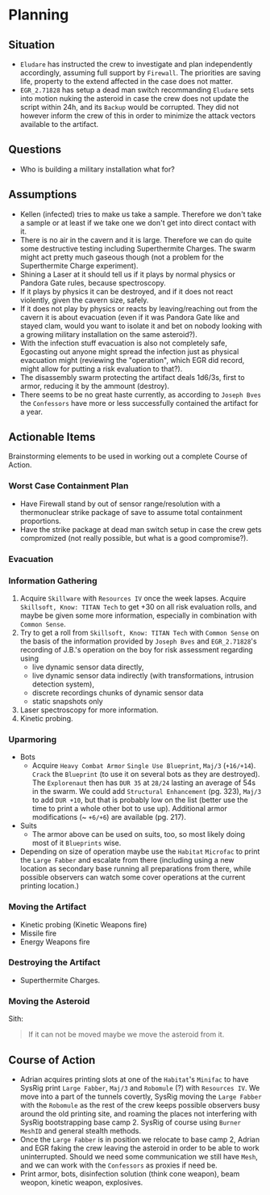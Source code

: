 # Planning

## Situation
- `Eludare` has instructed the crew to investigate and plan independently accordingly, assuming full support by `Firewall`. The priorities are saving life, property to the extend affected in the case does not matter. 
- `EGR_2.71828` has setup a dead man switch recommanding `Eludare` sets into motion nuking the asteroid in case the crew does not update the script within 24h, and its `Backup` would be corrupted. They did not however inform the crew of this in order to minimize the attack vectors available to the artifact.

## Questions
- Who is building a military installation what for?

## Assumptions
- Kellen (infected) tries to make us take a sample. Therefore we don't take a sample or at least if we take one we don't get into direct contact with it.
- There is no air in the cavern and it is large. Therefore we can do quite some destructive testing including Superthermite Charges. The swarm might act pretty much gaseous though (not a problem for the Superthermite Charge experiment).
- Shining a Laser at it should tell us if it plays by normal physics or Pandora Gate rules, because spectroscopy.
- If it plays by physics it can be destroyed, and if it does not react violently, given the cavern size, safely.
- If it does not play by physics or reacts by leaving/reaching out from the cavern it is about evacuation (even if it was Pandora Gate like  and stayed clam, would you want to isolate it and bet on nobody looking with a growing military installation on the same asteroid?).
- With the infection stuff evacuation is also not completely safe, Egocasting out anyone might spread the infection just as physical evacuation might (reviewing the "operation", which EGR did record, might allow for putting a risk evaluation to that?).
- The disassembly swarm protecting the artifact  deals 1d6/3s, first to armor, reducing it by the ammount (destroy).
- There seems to be no great haste currently, as according to `Joseph Bves` the `Confessors` have more or less successfully contained the artifact for a year.


## Actionable Items
Brainstorming elements to be used in working out a complete Course of Action.

### Worst Case Containment Plan
- Have Firewall stand by out of sensor range/resolution with a thermonuclear strike package of save to assume total containment proportions.
- Have the strike package at dead man switch setup in case the crew gets compromized (not really possible, but what is a good compromise?).

### Evacuation

### Information Gathering
1. Acquire `Skillware` with `Resources IV` once the week lapses. Acquire `Skillsoft, Know: TITAN Tech` to get +30 on all risk evaluation rolls, and maybe be given some more information, especially in combination with `Common Sense`.
1. Try to get a roll from `Skillsoft, Know: TITAN Tech` with `Common Sense` on the basis of the information provided by `Joseph Bves` and `EGR_2.71828`'s recording of J.B.'s operation on the boy for risk assessment regarding using
    - live dynamic sensor data directly,
    - live dynamic sensor data indirectly (with transformations, intrusion detection system),
    - discrete recordings chunks of dynamic sensor data
    - static snapshots only
1. Laser spectroscopy for more information.
1. Kinetic probing.

### Uparmoring
- Bots
    - Acquire `Heavy Combat Armor` `Single Use Blueprint`, `Maj/3` (`+16/+14`). `Crack` the `Blueprint` (to use it on several bots as they are destroyed). The `Explorenaut` then has `DUR 35` at `28/24` lasting an average of 54s in the swarm. We could add `Structural Enhancement` (pg. 323), `Maj/3` to add `DUR +10`, but that is probably low on the list (better use the time to print a whole other bot to use up). Additional armor modifications (~ `+6/+6`) are available (pg. 217).
- Suits
    - The armor above can be used on suits, too, so most likely doing most of it `Blueprints` wise.
- Depending on size of operation maybe use the `Habitat` `Microfac` to print the `Large Fabber` and escalate from there (including using a new location as secondary base running all preparations from there, while possible observers can watch some cover operations at the current printing location.)

### Moving the Artifact
- Kinetic probing (Kinetic Weapons fire)
- Missile fire
- Energy Weapons fire

### Destroying the Artifact
- Superthermite Charges.

### Moving the Asteroid
Sith:
> If it can not be moved maybe we move the asteroid from it.


## Course of Action
- Adrian acquires printing slots at one of the `Habitat`'s `Minifac` to have SysRig print `Large Fabber`, `Maj/3` and `Robomule` (?) with `Resources IV`. We move into a part of the tunnels covertly, SysRig moving the `Large Fabber` with the `Robomule` as the rest of the crew keeps possible observers busy around the old printing site, and roaming the places not interfering with SysRig bootstrapping base camp 2. SysRig of course using `Burner MeshID` and general stealth methods.
- Once the `Large Fabber` is in position we relocate to base camp 2, Adrian and EGR faking the crew leaving the asteroid in order to be able to work uninterrupted. Should we need some communication we still have `Mesh`, and we can work with the `Confessors` as proxies if need be.
- Print armor, bots, disinfection solution (think cone weapon), beam weopon, kinetic weapon, explosives.